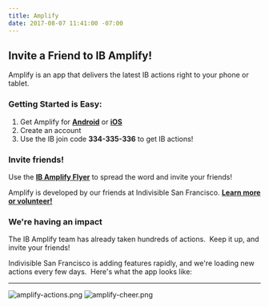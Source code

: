 ```yaml
---
title: Amplify
date: 2017-08-07 11:41:00 -07:00
---
```


## Invite a Friend to IB Amplify!

Amplify is an app that delivers the latest IB actions right to your phone or tablet.

### Getting Started is Easy:

1. Get Amplify for **[Android][getandroid]** or **[iOS][getios]**
2. Create an account
3. Use the IB join code **334-335-336** to get IB actions!

### Invite friends!

Use the **[IB Amplify Flyer][amplifyflyer]** to spread the word and invite your friends!

Amplify is developed by our friends at Indivisible San Francisco.  **[Learn more or volunteer!][getamplify]**

### We're having an impact

The IB Amplify team has already taken hundreds of actions.  Keep it up, and invite your friends!

Indivisible San Francisco is adding features rapidly, and we're loading new actions every few days.  Here's what the app looks like:

----

![amplify-actions.png](/uploads/amplify-actions.png) ![amplify-cheer.png](/uploads/amplify-cheer.png)

[amplifyflyer]: https://drive.google.com/a/brandoncurtis.net/file/d/0B-uKwCe3BP_5R29HNmRNQVRUeWc/view?usp=sharing
[getamplify]: https://getamplify.org/
[getandroid]: https://play.google.com/store/apps/details?id=org.getamplify.amplify
[getios]: https://itunes.apple.com/app/civic-amplify/id1202418572